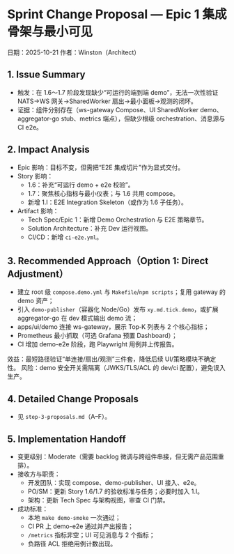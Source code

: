 # Sprint Change Proposal — Epic 1 集成骨架与最小可见

日期：2025-10-21
作者：Winston（Architect）

## 1. Issue Summary
- 触发：在 1.6～1.7 阶段发现缺少“可运行的端到端 demo”，无法一次性验证 NATS→WS 网关→SharedWorker 扇出→最小面板→观测的闭环。
- 证据：组件分别存在（ws-gateway Compose、UI SharedWorker demo、aggregator-go stub、metrics 端点），但缺少根级 orchestration、消息源与 CI e2e。

## 2. Impact Analysis
- Epic 影响：目标不变，但需把“E2E 集成切片”作为显式交付。
- Story 影响：
  - 1.6：补充“可运行 demo + e2e 校验”。
  - 1.7：聚焦核心指标与最小仪表；与 1.6 共用 compose。
  - 新增 1.I：E2E Integration Skeleton（或作为 1.6 子任务）。
- Artifact 影响：
  - Tech Spec/Epic 1：新增 Demo Orchestration 与 E2E 策略章节。
  - Solution Architecture：补充 Dev 运行视图。
  - CI/CD：新增 `ci-e2e.yml`。

## 3. Recommended Approach（Option 1: Direct Adjustment）
- 建立 root 级 `compose.demo.yml` 与 `Makefile`/`npm scripts`；复用 gateway 的 demo 资产；
- 引入 `demo-publisher`（容器化 Node/Go）发布 `xy.md.tick.demo`，或扩展 aggregator-go 在 dev 模式输出 demo 流；
- apps/ui/demo 连接 ws-gateway，展示 Top‑K 列表与 2 个核心指标；
- Prometheus 最小抓取（可选 Grafana 预置 Dashboard）；
- CI 增加 demo-e2e 阶段，跑 Playwright 用例并上传报告。

效益：最短路径验证“单连接/扇出/观测”三件套，降低后续 UI/策略模块不确定性。
风险：demo 安全开关需隔离（JWKS/TLS/ACL 的 dev/ci 配置），避免误入生产。

## 4. Detailed Change Proposals
- 见 `step-3-proposals.md`（A–F）。

## 5. Implementation Handoff
- 变更级别：Moderate（需要 backlog 微调与跨组件串接，但无需产品范围重排）。
- 接收方与职责：
  - 开发团队：实现 compose、demo-publisher、UI 接入、e2e。
  - PO/SM：更新 Story 1.6/1.7 的验收标准与任务；必要时加入 1.I。
  - 架构：更新 Tech Spec 与架构视图，审查 CI 门禁。
- 成功标准：
  - 本地 `make demo-smoke` 一次通过；
  - CI PR 上 demo-e2e 通过并产出报告；
  - `/metrics` 指标非空；UI 可见消息与 2 个指标；
  - 负路径 ACL 拒绝用例计数出现。

